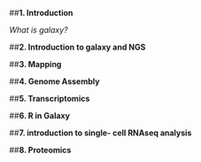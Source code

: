 ##**1. Introduction**

*What is galaxy?*

##**2. Introduction to galaxy and NGS**

##**3. Mapping**

##**4. Genome Assembly**

##**5. Transcriptomics**

##**6. R in Galaxy**

##**7. introduction to single- cell RNAseq analysis**

##**8. Proteomics**


